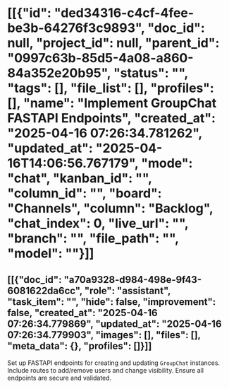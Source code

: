# [[{"id": "ded34316-c4cf-4fee-be3b-64276f3c9893", "doc_id": null, "project_id": null, "parent_id": "0997c63b-85d5-4a08-a860-84a352e20b95", "status": "", "tags": [], "file_list": [], "profiles": [], "name": "Implement GroupChat FASTAPI Endpoints", "created_at": "2025-04-16 07:26:34.781262", "updated_at": "2025-04-16T14:06:56.767179", "mode": "chat", "kanban_id": "", "column_id": "", "board": "Channels", "column": "Backlog", "chat_index": 0, "live_url": "", "branch": "", "file_path": "", "model": ""}]]
## [[{"doc_id": "a70a9328-d984-498e-9f43-6081622da6cc", "role": "assistant", "task_item": "", "hide": false, "improvement": false, "created_at": "2025-04-16 07:26:34.779869", "updated_at": "2025-04-16 07:26:34.779903", "images": [], "files": [], "meta_data": {}, "profiles": []}]]
Set up FASTAPI endpoints for creating and updating `GroupChat` instances. Include routes to add/remove users and change visibility. Ensure all endpoints are secure and validated.